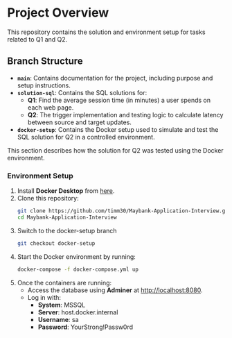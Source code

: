 # Project Overview

This repository contains the solution and environment setup for tasks related to Q1 and Q2.

## Branch Structure

- **`main`**: Contains documentation for the project, including purpose and setup instructions.
- **`solution-sql`**: Contains the SQL solutions for:
  - **Q1**: Find the average session time (in minutes) a user spends on each web page. 
  - **Q2**: The trigger implementation and testing logic to calculate latency between source and target updates.
- **`docker-setup`**: Contains the Docker setup used to simulate and test the SQL solution for Q2 in a controlled environment.

This section describes how the solution for Q2 was tested using the Docker environment.

### **Environment Setup**
1. Install **Docker Desktop** from [here](https://www.docker.com/products/docker-desktop/).
2. Clone this repository:
   ```bash
   git clone https://github.com/timm30/Maybank-Application-Interview.git
   cd Maybank-Application-Interview

3. Switch to the docker-setup branch
   ```bash
   git checkout docker-setup

4. Start the Docker environment by running:
   ```bash
   docker-compose -f docker-compose.yml up

5. Once the containers are running:
   - Access the database using **Adminer** at [http://localhost:8080](http://localhost:8080).
   - Log in with:
     - **System**: MSSQL
     - **Server**: host.docker.internal
     - **Username**: sa
     - **Password**: YourStrong!Passw0rd
